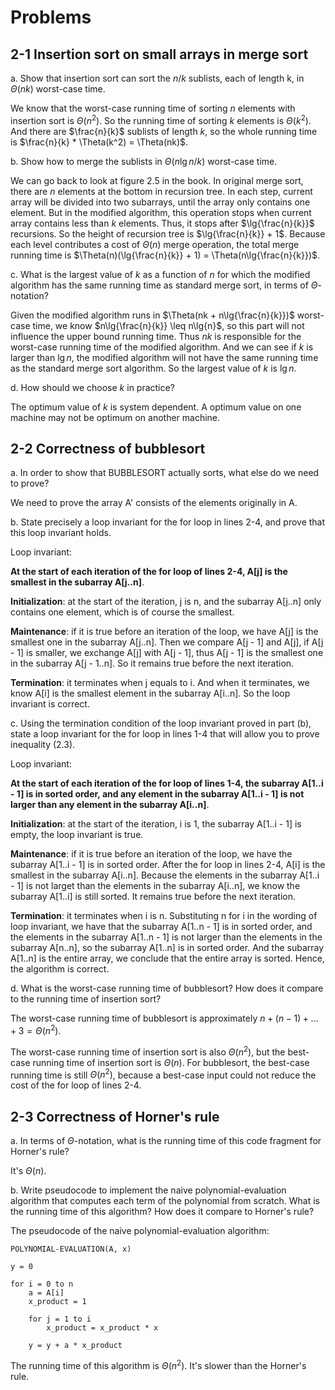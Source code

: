 # Problems
## 2-1 Insertion sort on small arrays in merge sort
a. Show that insertion sort can sort the $n / k$ sublists, each of length k, in $\Theta(nk)$ worst-case time.

We know that the worst-case running time of sorting $n$ elements with insertion sort is $\Theta(n^2)$. So the running time of sorting $k$ elements is $\Theta(k^2)$. And there are $\frac{n}{k}$ sublists of length $k$, so the whole running time is $\frac{n}{k} * \Theta(k^2) = \Theta(nk)$.

b. Show how to merge the sublists in $\Theta(n\lg{n / k})$ worst-case time.

We can go back to look at figure 2.5 in the book. In original merge sort, there are $n$ elements at the bottom in recursion tree. In each step, current array will be divided into two subarrays, until the array only contains one element. But in the modified algorithm, this operation stops when current array contains less than $k$ elements. Thus, it stops after $\lg{\frac{n}{k}}$ recursions. So the height of recursion tree is $\lg{\frac{n}{k}} + 1$. Because each level contributes a cost of $\Theta(n)$ merge operation, the total merge running time is $\Theta(n)(\lg{\frac{n}{k}} + 1) = \Theta(n\lg{\frac{n}{k}})$.

c. What is the largest value of $k$ as a function of $n$ for which the modified algorithm has the same running time as standard merge sort, in terms of $\Theta$-notation?

Given the modified algorithm runs in $\Theta(nk + n\lg{\frac{n}{k}})$ worst-case time, we know $n\lg{\frac{n}{k}} \leq n\lg{n}$, so this part will not influence the upper bound running time. Thus $nk$ is responsible for the worst-case running time of the modified algorithm. And we can see if $k$ is larger than $\lg{n}$, the modified algorithm will not have the same running time as the standard merge sort algorithm. So the largest value of $k$ is $\lg{n}$.

d. How should we choose $k$ in practice?

The optimum value of $k$ is system dependent. A optimum value on one machine may not be optimum on another machine.

## 2-2 Correctness of bubblesort
a. In order to show that BUBBLESORT actually sorts, what else do we need to prove?

We need to prove the array A' consists of the elements originally in A.

b. State precisely a loop invariant for the for loop in lines 2-4, and prove that this loop invariant holds.

Loop invariant:

**At the start of each iteration of the for loop of lines 2-4, A[j] is the smallest in the subarray A[j..n]**.

**Initialization**: at the start of the iteration, j is n, and the subarray A[j..n] only contains one element, which is of course the smallest.

**Maintenance**: if it is true before an iteration of the loop, we have A[j] is the smallest one in the subarray A[j..n]. Then we compare A[j - 1] and A[j], if A[j - 1] is smaller, we exchange A[j] with A[j - 1], thus A[j - 1] is the smallest one in the subarray A[j - 1..n]. So it remains true before the next iteration.

**Termination**: it terminates when j equals to i. And when it terminates, we know A[i] is the smallest element in the subarray A[i..n]. So the loop invariant is correct.

c. Using the termination condition of the loop invariant proved in part (b), state a loop invariant for the for loop in lines 1-4 that will allow you to prove inequality (2.3).

Loop invariant:

**At the start of each iteration of the for loop of lines 1-4, the subarray A[1..i - 1] is in sorted order, and any element in the subarray A[1..i - 1] is not larger than any element in the subarray A[i..n]**.

**Initialization**: at the start of the iteration, i is 1, the subarray A[1..i - 1] is empty, the loop invariant is true.

**Maintenance**: if it is true before an iteration of the loop, we have the subarray A[1..i - 1] is in sorted order. After the for loop in lines 2-4, A[i] is the smallest in the subarray A[i..n]. Because the elements in the subarray A[1..i - 1] is not larget than the elements in the subarray A[i..n], we know the subarray A[1..i] is still sorted. It remains true before the next iteration.

**Termination**: it terminates when i is n. Substituting n for i in the wording of loop invariant, we have that the subarray A[1..n - 1] is in sorted order, and the elements in the subarray A[1..n - 1] is not larger than the elements in the subarray A[n..n], so the subarray A[1..n] is in sorted order. And the subarray A[1..n] is the entire array, we conclude that the entire array is sorted. Hence, the algorithm is correct.

d. What is the worst-case running time of bubblesort? How does it compare to the running time of insertion sort?

The worst-case running time of bubblesort is approximately $n + (n - 1) + \ldots + 3 = \Theta(n^2)$.

The worst-case running time of insertion sort is also $\Theta(n^2)$, but the best-case running time of insertion sort is $\Theta(n)$. For bubblesort, the best-case running time is still $\Theta(n^2)$, because a best-case input could not reduce the cost of the for loop of lines 2-4.

## 2-3 Correctness of Horner's rule
a. In terms of $\Theta$-notation, what is the running time of this code fragment for Horner's rule?

It's $\Theta(n)$.

b. Write pseudocode to implement the naive polynomial-evaluation algorithm that computes each term of the polynomial from scratch. What is the running time of this algorithm? How does it compare to Horner's rule?

The pseudocode of the naive polynomial-evaluation algorithm:

```
POLYNOMIAL-EVALUATION(A, x)

y = 0

for i = 0 to n
    a = A[i]
    x_product = 1

    for j = 1 to i
        x_product = x_product * x

    y = y + a * x_product
```

The running time of this algorithm is $\Theta(n^2)$. It's slower than the Horner's rule.
